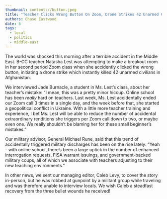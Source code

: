 ```yaml
---
thumbnail: content://button.jpeg
title: "Teacher Clicks Wrong Button On Zoom, Drone Strikes 42 Unarmed Civilians"
authors: Chase Eastwood
date: 6
tags:
  - local
  - politics
  - middle-east
---
```


The world was shocked this morning after a terrible accident in the Middle East. B-CC teacher Natasha Lest was attempting to make a breakout room in her second period Zoom class when she accidently clicked the wrong button, initiating a drone strike which instantly killed 42 unarmed civilians in Afghanistan.

We interviewed Jade Burnacle, a student in Ms. Lest’s class, about her teacher’s mistake: “I mean, this was a pretty minor hiccup. Online school has been *really* hard on teachers. Last week, Ms. Lest accidentally ended our Zoom call 3 times in a single day, and the week before that, she started a geopolitical conflict in Ukraine. With a little more teacher training and experience, I bet Ms. Lest will be able to reduce the number of accidental extraordinary renditions she triggers per Zoom call down to two, or maybe even one. We really shouldn’t be blaming her for these small beginner’s mistakes.”

Our military advisor, General Michael Rune, said that this trend of accidentally triggered military discharges has been on the rise lately: “Yeah - with online school, there’s been a large uptick in the number of enhanced interrogation requests, FISA warrant issuings, and government-backed military coups, all of which we associate with teachers adjusting to their new teaching environments.”

In other news, we sent our managing editor, Caleb Levy, to cover the story in-person, but he was robbed at gunpoint by a militant group while traveling and was therefore unable to interview locals. We wish Caleb a steadfast recovery from the three bullet wounds he received!
